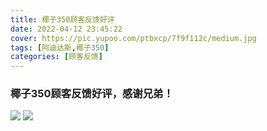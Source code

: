 ```yaml
---
title: 椰子350顾客反馈好评
date: 2022-04-12 23:45:22
cover: https://pic.yupoo.com/ptbxcp/7f9f112c/medium.jpg
tags: [阿迪达斯,椰子350]
categories: [顾客反馈]
---
```


###  椰子350顾客反馈好评，感谢兄弟！
![](https://pic.yupoo.com/ptbxcp/b5f1d41d/6d881062.jpg)
![](https://pic.yupoo.com/ptbxcp/7f9f112c/a7dfd689.jpg)
